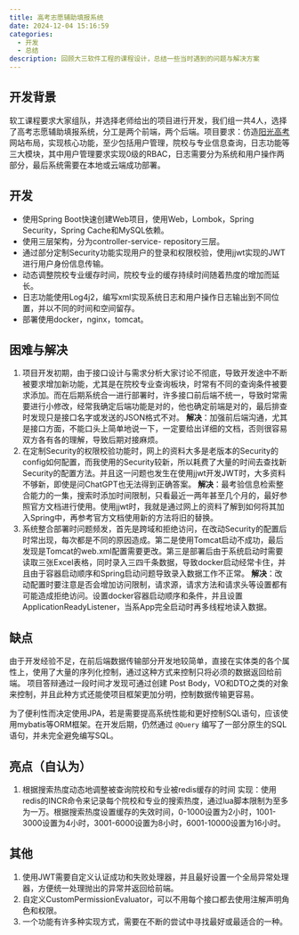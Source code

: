 ```yaml
---
title: 高考志愿辅助填报系统
date: 2024-12-04 15:16:59
categories:
  - 开发
  - 总结
description: 回顾大三软件工程的课程设计，总结一些当时遇到的问题与解决方案
---
```


## 开发背景

软工课程要求大家组队，并选择老师给出的项目进行开发，我们组一共4人，选择了高考志愿辅助填报系统，分工是两个前端，两个后端。项目要求：仿造[阳光高考 ]([阳光高考_教育部高校招生阳光工程指定平台](https://gaokao.chsi.com.cn/))网站布局，实现核心功能，至少包括用户管理，院校与专业信息查询，日志功能等三大模块，其中用户管理要求实现0级的RBAC，日志需要分为系统和用户操作两部分，最后系统需要在本地或云端成功部署。

## 开发

- 使用Spring Boot快速创建Web项目，使用Web，Lombok，Spring Security，Spring Cache和MySQL依赖。
- 使用三层架构，分为controller-service- repository三层。
- 通过部分定制Security功能实现用户的登录和权限校验，使用jjwt实现的JWT进行用户身份信息传输。
- 动态调整院校专业缓存时间，院校专业的缓存持续时间随着热度的增加而延长。
- 日志功能使用Log4j2，编写xml实现系统日志和用户操作日志输出到不同位置，并以不同的时间和空间留存。
- 部署使用docker，nginx，tomcat。

## 困难与解决

1. 项目开发初期，由于接口设计与需求分析大家讨论不彻底，导致开发途中不断被要求增加新功能，尤其是在院校专业查询板块，时常有不同的查询条件被要求添加。而在后期系统合一进行部署时，许多接口前后端不统一，导致时常需要进行小修改，经常我确定后端功能是对的，他也确定前端是对的，最后排查时发现只是接口名字或发送的JSON格式不对。
**解决**：加强前后端沟通，尤其是接口方面，不能口头上简单地说一下，一定要给出详细的文档，否则很容易双方各有各的理解，导致后期对接麻烦。
2. 在定制Security的权限校验功能时，网上的资料大多是老版本的Security的config如何配置，而我使用的Security较新，所以耗费了大量的时间去查找新Security的配置方法。并且这一问题也发生在使用jjwt开发JWT时，大多资料不够新，即使是问ChatGPT也无法得到正确答案。
**解决**：最考验信息检索整合能力的一集，搜索时添加时间限制，只看最近一两年甚至几个月的，最好参照官方文档进行使用。使用jjwt时，我就是通过网上的资料了解到如何将其加入Spring中，再参考官方文档使用新的方法将旧的替换。
3. 系统整合部署时问题频发，首先是跨域和拒绝访问，在改动Security的配置后时常出现，每次都是不同的原因造成。第二是使用Tomcat启动不成功，最后发现是Tomcat的web.xml配置需要更改。第三是部署后由于系统启动时需要读取三张Excel表格，同时录入三四千条数据，导致docker启动经常卡住，并且由于容器启动顺序和Spring启动问题导致录入数据工作不正常。
**解决**：改动配置时要注意是否会增加访问限制，请求源，请求方法和请求头等设置都有可能造成拒绝访问。设置docker容器启动顺序和条件，并且设置ApplicationReadyListener，当系App完全启动时再多线程地读入数据。

## 缺点

由于开发经验不足，在前后端数据传输部分开发地较简单，直接在实体类的各个属性上，使用了大量的序列化控制，通过这种方式来控制只将必须的数据返回给前端。
项目答辩通过一段时间才发现可通过创建 Post Body，VO和DTO之类的对象来控制，并且此种方式还能使项目框架更加分明，控制数据传输更容易。

为了便利性而决定使用JPA，若是需要提高系统性能和更好控制SQL语句，应该使用mybatis等ORM框架。在开发后期，仍然通过 `@Query` 编写了一部分原生的SQL语句，并未完全避免编写SQL。

## 亮点（自认为）

1. 根据搜索热度动态地调整被查询院校和专业被redis缓存的时间
   实现：使用redis的INCR命令来记录每个院校和专业的搜索热度，通过lua脚本限制为至多为一万。根据搜索热度设置缓存的失效时间，0-1000设置为2小时，1001-3000设置为4小时，3001-6000设置为8小时，6001-10000设置为16小时。

## 其他

1. 使用JWT需要自定义认证成功和失败处理器，并且最好设置一个全局异常处理器，方便统一处理抛出的异常并返回给前端。
2. 自定义CustomPermissionEvaluator，可以不用每个接口都去使用注解声明角色和权限。
3. 一个功能有许多种实现方式，需要在不断的尝试中寻找最好或最适合的一种。


